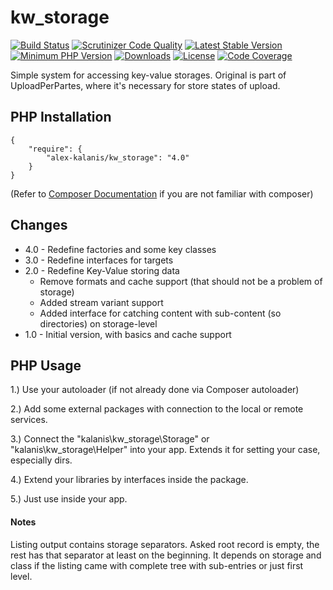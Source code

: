 # kw_storage

[![Build Status](https://app.travis-ci.com/alex-kalanis/kw_storage.svg?branch=master)](https://app.travis-ci.com/github/alex-kalanis/kw_storage)
[![Scrutinizer Code Quality](https://scrutinizer-ci.com/g/alex-kalanis/kw_storage/badges/quality-score.png?b=master)](https://scrutinizer-ci.com/g/alex-kalanis/kw_storage/?branch=master)
[![Latest Stable Version](https://poser.pugx.org/alex-kalanis/kw_storage/v/stable.svg?v=1)](https://packagist.org/packages/alex-kalanis/kw_storage)
[![Minimum PHP Version](https://img.shields.io/badge/php-%3E%3D%207.3-8892BF.svg)](https://php.net/)
[![Downloads](https://img.shields.io/packagist/dt/alex-kalanis/kw_storage.svg?v1)](https://packagist.org/packages/alex-kalanis/kw_storage)
[![License](https://poser.pugx.org/alex-kalanis/kw_storage/license.svg?v=1)](https://packagist.org/packages/alex-kalanis/kw_storage)
[![Code Coverage](https://scrutinizer-ci.com/g/alex-kalanis/kw_storage/badges/coverage.png?b=master&v=1)](https://scrutinizer-ci.com/g/alex-kalanis/kw_storage/?branch=master)

Simple system for accessing key-value storages. Original is part of UploadPerPartes,
where it's necessary for store states of upload.

## PHP Installation

```
{
    "require": {
        "alex-kalanis/kw_storage": "4.0"
    }
}
```

(Refer to [Composer Documentation](https://github.com/composer/composer/blob/master/doc/00-intro.md#introduction) if you are not
familiar with composer)

## Changes

* 4.0 - Redefine factories and some key classes
* 3.0 - Redefine interfaces for targets
* 2.0 - Redefine Key-Value storing data
  * Remove formats and cache support (that should not be a problem of storage)
  * Added stream variant support
  * Added interface for catching content with sub-content (so directories) on storage-level
* 1.0 - Initial version, with basics and cache support


## PHP Usage

1.) Use your autoloader (if not already done via Composer autoloader)

2.) Add some external packages with connection to the local or remote services.

3.) Connect the "kalanis\kw_storage\Storage" or "kalanis\kw_storage\Helper" into your app. Extends it for setting your case, especially dirs.

4.) Extend your libraries by interfaces inside the package.

5.) Just use inside your app.

#### Notes

Listing output contains storage separators. Asked root record is empty, the rest
has that separator at least on the beginning. It depends on storage and class
if the listing came with complete tree with sub-entries or just first level.

